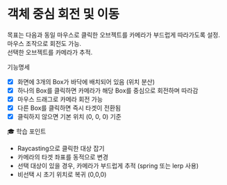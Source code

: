 # 객체 중심 회전 및 이동
목표는 다음과 동일
마우스로 클릭한 오브젝트를 카메라가 부드럽게 따라가도록 설정.  
마우스 조작으로 회전도 가능.  
선택한 오브젝트를 카메라가 추적.  

기능명세
- [x] 화면에 3개의 Box가 바닥에 배치되어 있음 (위치 분산)
- [x] 하나의 Box를 클릭하면 카메라가 해당 Box를 중심으로 회전하며 따라감
- [x] 마우스 드래그로 카메라 회전 가능
- [x] 다른 Box를 클릭하면 즉시 타겟이 전환됨
- [x] 클릭하지 않으면 기본 위치 (0, 0, 0) 기준

🎓 학습 포인트
- Raycasting으로 클릭한 대상 잡기  
- 카메라의 타겟 좌표를 동적으로 변경  
- 선택 대상이 있을 경우, 카메라가 부드럽게 추적 (spring 또는 lerp 사용)    
- 비선택 시 초기 위치로 복귀 (0,0,0)



